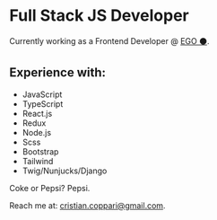# Full Stack JS Developer
Currently working as a Frontend Developer @ <a href="https://egodesign.io">EGO ⚫️</a>.

## Experience with:
- JavaScript
- TypeScript
- React.js
- Redux
- Node.js
- Scss
- Bootstrap
- Tailwind
- Twig/Nunjucks/Django

Coke or Pepsi? Pepsi.

Reach me at: <a href="mailto:cristian.coppari@gmail.com">cristian.coppari@gmail.com</a>.
